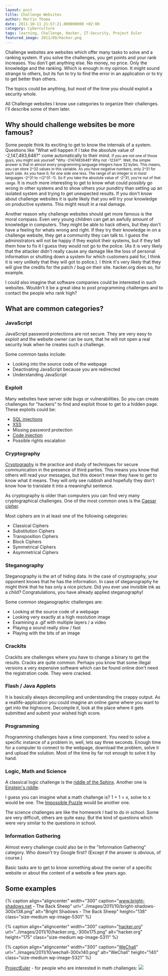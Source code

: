 ```yaml
---
layout: post
title: Challenge Websites
author: Martin Thoma
date: 2011-10-11 21:57:21.000000000 +02:00
category: Cyberculture
tags: learning, Challenge, Hacker, IT-Security, Project Euler
featured_image: 2011/09/Hacker.png
---
```

Challenge websites are websites which offer many tasks to solve and a ranking system. If you solve the challenges, you get points and your rank increases. You don't get anything else. No money, no price. Only the knowledge and the ranking. Which is enough in my opinion. It might sound strange to others, but its fun to try to find the error in an application or to try to get better than others.

The topics could be anything, but most of the time you should exploit a security whole.

All Challenge websites I know use categories to organize their challenges. I'll describe some of them later.
<h2>Why should challenge websites be more famous?</h2>
Some people think its exciting to get to know the internals of a system. Questions like "What will happen if I take the absolute value of -2,147,483,648?" come automatically to their mind.
<small>If you are not one of those guys, you might ask yourself "Why -2147483648? Why not -1234?". Well, the simple answer is that in almost every programming language integers have 32 bytes. This means, you can store 2^32 values in this variable. As you have negative numbers, only 2^31 for each side. As you have 0, for one side one less. The range of an integer is in most languages -2^31 to +(2^31 -1). So if you take the absolute value of -2^31, you're out of that range.</small>
It is much more interesting to get to know what could possibly go wrong in other systems and to show others your punditry than setting up an isolated system and trying to get unexpected results. If you don't know about challenge websites it is quite likely that you will try your knowledge on productive systems. This might result in a real damage.

Another reason why challenge websites should get more famous is the moral compass. Even very young children can get an awfully amount of knowledge in computers. They might be able to hack others, but they don't have a feeling for whats wrong and right. If they try their knowledge in on a challenge website, they get a community they can talk to. I guess the administrators will not be happy if they exploit their systems, but if they tell them how to fix it I guess they would not go to the police. (As it is very likely that the attacker didn't really cause any damage like the loss of personal information or shutting down a system for which customers paid for, I think it is very unlikely that they will got to police.). I think it's very likely that they will give the credits for the patch / bug on their site. hacker.org does so, for example.

I could also imagine that software companies could be interested in such websites. Wouldn't it be a great idea to post programming challenges and to contact the people who rank high?
<h2>What are common categories?</h2>
<h3>JavaScript</h3>
JavaScript password protections are not secure. They are very easy to exploit and the website owner can be sure, that he will not open a real security leak when he creates such a challenge.

Some common tasks include:
<ul>
	<li>Looking into the source code of the webpage</li>
	<li>Deactivating JavaScript because you are redirected</li>
	<li>Understanding JavaScript</li>
</ul>
<h3>Exploit</h3>
Many websites have server side bugs or vulnerabilities. So you can create challenges for "hackers" to find and exploit those to get to a hidden page. These exploits could be:
<ul>
	<li><a title="http://en.wikipedia.org/wiki/SQL_injection" href="http://en.wikipedia.org/wiki/SQL_injection">SQL injections</a></li>
	<li><a title="Cross-site scripting" href="http://en.wikipedia.org/wiki/Cross-site_scripting">XSS</a></li>
	<li>Missing password protection</li>
	<li><a title="Code injection" href="http://en.wikipedia.org/wiki/Code_injection">Code injection</a></li>
	<li>Possible rights escalation</li>
</ul>
<h3>Cryptography</h3>
<a title="http://en.wikipedia.org/wiki/Cryptography" href="http://en.wikipedia.org/wiki/Cryptography">Cryptography</a> is the practice and study of techniques for secure communication in the presence of third parties. This means you know that others will read your messages, but this doesn't mean they have to get to know what it means. They will only see rubbish and hopefully they don't know how to translate it into a meaningful sentence.

As cryptography is older than computers you can find very many cryptographical challenges. One of the most common ones is the <a title="Caesar cipher" href="http://en.wikipedia.org/wiki/Caesar_cipher">Caesar cipher</a>.

Most ciphers are in at least one of the following categories:
<ul>
	<li>Classical Ciphers</li>
	<li>Substitution Ciphers</li>
	<li>Transposition Ciphers</li>
	<li>Block Ciphers</li>
	<li>Symmetrical Ciphers</li>
	<li>Asymmetrical Ciphers</li>
</ul>
<h3>Steganography</h3>
Steganography is the art of hiding data. In the case of cryptography, your opponent knows that he has the information. In case of steganography he might think that he has only a nice picture. Did you ever use invisible ink as a child? Congratulations, you have already applied steganography!

Some common steganographic challenges are:
<ul>
	<li>Looking at the source code of a webpage</li>
	<li>Looking very exactly at a high resolution image</li>
	<li>Examining a .gif with multiple layers / a video</li>
	<li>Playing a sound really slow / fast</li>
	<li>Playing with the bits of an image</li>
</ul>
<h3>CrackIts</h3>
CrackIts are challenges where you have to change a binary to get the results. Cracks are quite common. Perhaps you know that some illegal versions a very expensive software which can be found online don't need the registration code. They were cracked.
<h3>Flash / Java Applets</h3>
It is basically always decompiling and understanding the crappy output.
As a reallife-application you could imagine an online game where you want to get into the highscore. Decompile it, look at the place where it gets submitted and submit your wished high score.
<h3>Programming</h3>
Programming challenges have a time component. You need to solve a specific instance of a problem in, well, lets say three seconds. Enough time for a computer to connect to the webpage, download the problem, solve it and upload the solution. Most of the time by far not enough to solve it by hand.
<h3>Logic, Math and Science</h3>
A classical logic challenge is the <a title="Sphinx riddle" href="http://en.wikipedia.org/wiki/Sphinx%27_riddle#The_Riddle_of_the_Sphinx">riddle of the Sphinx</a>. Another one is <a title="Einstein's Riddle" href="http://en.wikipedia.org/wiki/Zebra_Puzzle">Einstein's riddle</a>.

I guess you can imagine what a math challenge is? 1 + 1 = x, solve to x would be one. The <a title="Impossible Puzzle" href="http://en.wikipedia.org/wiki/Impossible_Puzzle">Impossible Puzzle</a> would be another one.

The science challenges are like the homework I had to do in school. Some are very difficult, others are quite easy. But the kind of questions which were very similar to the questions in school.
<h3>Information Gathering</h3>
Almost every challenge could also be in the "Information Gathering" category. Who doesn't try Google first? (Except if the answer is obvious, of course.)

Basic tasks are to get to know something about the owner of a specific website or about the content of a website a few years ago.
<h2>Some examples</h2>
{% caption align="aligncenter" width="300" caption="<a href='http://www.bright-shadows.net/'>www.bright-shadows.net</a> - The Back Sheep" url="../images/2011/10/bright-shadows-300x138.png" alt="Bright Shadows - The Back Sheep"  height="138" class="size-medium wp-image-5301" %}

{% caption align="aligncenter" width="300" caption="<a href='http://www.hacker.org/'>hacker.org</a>" url="../images/2011/10/hacker.org_-300x175.png" alt="hacker.org"  height="175" class="size-medium wp-image-5311" %}

{% caption align="aligncenter" width="300" caption="<a href='http://www.wechall.net/'>WeChall</a>" url="../images/2011/10/wechall-300x140.png" alt="WeChall"  height="140" class="size-medium wp-image-5321" %}


<a href="http://projecteuler.net/">ProjectEuler</a> - for people who are interested in math challenges:
<img src="http://projecteuler.net/profile/moose.png">
